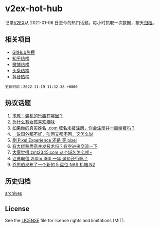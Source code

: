 # v2ex-hot-hub

 记录[V2EX](https://www.v2ex.com/)从 2021-01-06 日至今的热门话题。每小时抓取一次数据，按天[归档](archives)。
 
 ## 相关项目

- [GitHub热榜](https://github.com/lonnyzhang423/github-hot-hub)
- [知乎热榜](https://github.com/lonnyzhang423/zhihu-hot-hub)
- [微博热榜](https://github.com/lonnyzhang423/weibo-hot-hub)
- [头条热榜](https://github.com/lonnyzhang423/toutiao-hot-hub)
- [抖音热榜](https://github.com/lonnyzhang423/douyin-hot-hub)


 `更新时间：2022-11-19 11:32:38 +0800`

## 热议话题

1. [求教：装机的乐趣在哪里？](https://www.v2ex.com/t/896181)
1. [为什么有女孩喜欢烟味](https://www.v2ex.com/t/896236)
1. [如果你的真实姓名 .com 域名未被注册，你会注册并一直续费吗？](https://www.v2ex.com/t/896325)
1. [一说国外都不好，叫回又都不回，这怎么说](https://www.v2ex.com/t/896269)
1. [刷 Pixel Experience 还是 买 pixel](https://www.v2ex.com/t/896215)
1. [有大佬熟悉高并发技术吗？有空进来交流一下](https://www.v2ex.com/t/896200)
1. [大家觉得 zmt2345.com 这个域名怎么样~](https://www.v2ex.com/t/896201)
1. [江苏电信 200m 360 一年 这价还行吗？](https://www.v2ex.com/t/896252)
1. [乔思伯发布了一个新的 5 盘位 NAS 机箱 N2](https://www.v2ex.com/t/896321)

## 历史归档

[archives](archives)

## License

See the [LICENSE](LICENSE) file for license rights and limitations (MIT).
